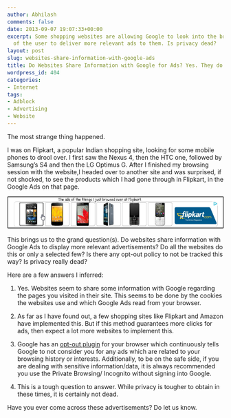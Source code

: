 ```yaml
---
author: Abhilash
comments: false
date: 2013-09-07 19:07:33+00:00
excerpt: Some shopping websites are allowing Google to look into the browsing history
  of the user to deliver more relevant ads to them. Is privacy dead?
layout: post
slug: websites-share-information-with-google-ads
title: Do Websites Share Information with Google for Ads? Yes. They do.
wordpress_id: 404
categories:
- Internet
tags:
- Adblock
- Advertising
- Website
---
```


The most strange thing happened.

I was on Flipkart, a popular Indian shopping site, looking for some mobile phones to drool over. I first saw the Nexus 4, then the HTC one, followed by Samsung’s S4 and then the LG Optimus G. After I finished my browsing session with the website,I headed over to another site and was surprised, if not shocked, to see the products which I had gone through in Flipkart, in the Google Ads on that page.

![ads-surfed](images/ads-surfed_thumb.png)

This brings us to the grand question(s). Do websites share information with Google Ads to display more relevant advertisements? Do all the websites do this or only a selected few? Is there any opt-out policy to not be tracked this way? Is privacy really dead?

Here are a few answers I inferred:

1) Yes. Websites seem to share some information with Google regarding the pages you visited in their site. This seems to be done by the cookies the websites use and which Google Ads read from your browser.

2) As far as I have found out, a few shopping sites like Flipkart and Amazon have implemented this. But if this method guarantees more clicks for ads, then expect a lot more websites to implement this.

3) Google has an [opt-out plugin](https://www.google.com/settings/ads/plugin) for your browser which continuously tells Google to not consider you for any ads which are related to your browsing history or interests. Additionally, to be on the safe side, if you are dealing with sensitive information/data, it is always recommended you use the Private Browsing/ Incognito without signing into Google.

4) This is a tough question to answer. While privacy is tougher to obtain in these times, it is certainly not dead.

Have you ever come across these advertisements? Do let us know.
